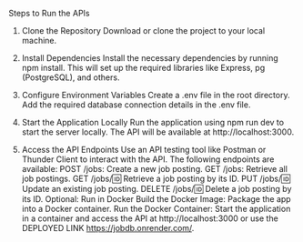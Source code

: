 Steps to Run the APIs


1. Clone the Repository
Download or clone the project to your local machine.

2. Install Dependencies
Install the necessary dependencies by running npm install. This will set up the required libraries like Express, pg (PostgreSQL), and others.

3. Configure Environment Variables
Create a .env file in the root directory.
Add the required database connection details in the .env file.


4. Start the Application Locally
Run the application using npm run dev to start the server locally.
The API will be available at http://localhost:3000.

5. Access the API Endpoints
Use an API testing tool like Postman or Thunder Client to interact with the API.
The following endpoints are available:
POST /jobs: Create a new job posting.
GET /jobs: Retrieve all job postings.
GET /jobs/:id: Retrieve a job posting by its ID.
PUT /jobs/:id: Update an existing job posting.
DELETE /jobs/:id: Delete a job posting by its ID.
Optional: Run in Docker
Build the Docker Image: Package the app into a Docker container.
Run the Docker Container: Start the application in a container and access the API at http://localhost:3000 or use the DEPLOYED LINK https://jobdb.onrender.com/.
